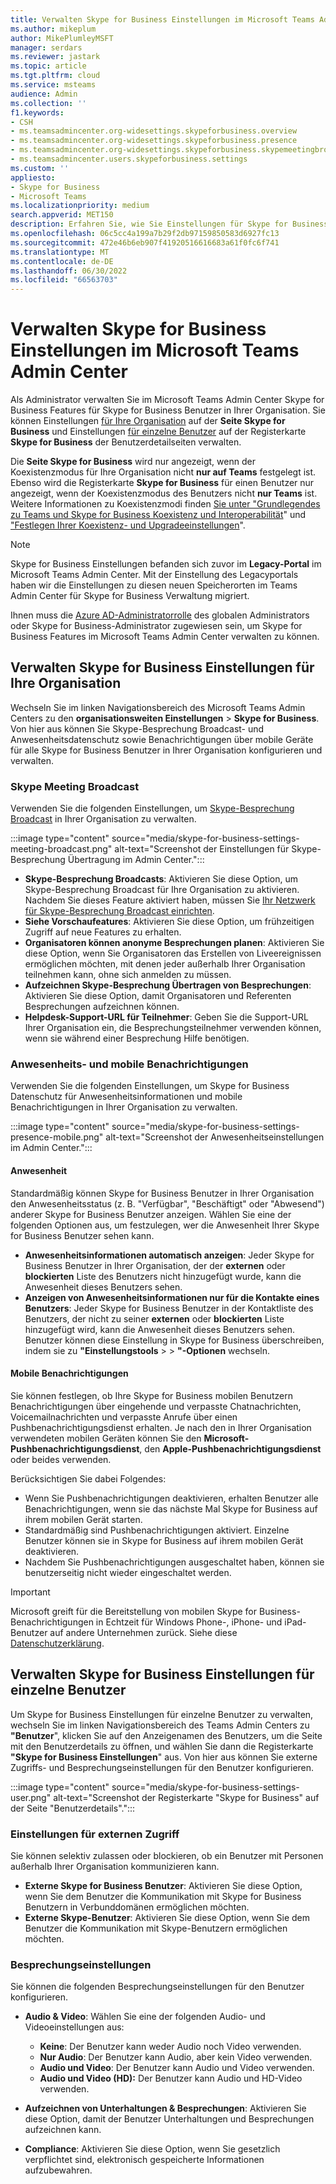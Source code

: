 ```yaml
---
title: Verwalten Skype for Business Einstellungen im Microsoft Teams Admin Center
ms.author: mikeplum
author: MikePlumleyMSFT
manager: serdars
ms.reviewer: jastark
ms.topic: article
ms.tgt.pltfrm: cloud
ms.service: msteams
audience: Admin
ms.collection: ''
f1.keywords:
- CSH
- ms.teamsadmincenter.org-widesettings.skypeforbusiness.overview
- ms.teamsadmincenter.org-widesettings.skypeforbusiness.presence
- ms.teamsadmincenter.org-widesettings.skypeforbusiness.skypemeetingbroadcast
- ms.teamsadmincenter.users.skypeforbusiness.settings
ms.custom: ''
appliesto:
- Skype for Business
- Microsoft Teams
ms.localizationpriority: medium
search.appverid: MET150
description: Erfahren Sie, wie Sie Einstellungen für Skype for Business-Features im Microsoft Teams Admin Center verwalten.
ms.openlocfilehash: 06c5cc4a199a7b29f2db97159850583d6927fc13
ms.sourcegitcommit: 472e46b6eb907f41920516616683a61f0fc6f741
ms.translationtype: MT
ms.contentlocale: de-DE
ms.lasthandoff: 06/30/2022
ms.locfileid: "66563703"
---
```

# <a name="manage-skype-for-business-settings-in-the-microsoft-teams-admin-center"></a>Verwalten Skype for Business Einstellungen im Microsoft Teams Admin Center

<!-- Bookmark used by Context Sensitive Help (CSH). Do not delete. -->
<a name="sfb-settings"> </a>
<!-- Do not remove the bookmark link above. -->

Als Administrator verwalten Sie im Microsoft Teams Admin Center Skype for Business Features für Skype for Business Benutzer in Ihrer Organisation. Sie können Einstellungen [für Ihre Organisation](#manage-skype-for-business-settings-for-your-organization) auf der **Seite Skype for Business** und Einstellungen [für einzelne Benutzer](#manage-skype-for-business-settings-for-individual-users) auf der Registerkarte **Skype for Business** der Benutzerdetailseiten verwalten.

Die **Seite Skype for Business** wird nur angezeigt, wenn der Koexistenzmodus für Ihre Organisation nicht **nur auf Teams** festgelegt ist. Ebenso wird die Registerkarte **Skype for Business** für einen Benutzer nur angezeigt, wenn der Koexistenzmodus des Benutzers nicht **nur Teams** ist. Weitere Informationen zu Koexistenzmodi finden [Sie unter "Grundlegendes zu Teams und Skype for Business Koexistenz und Interoperabilität](teams-and-skypeforbusiness-coexistence-and-interoperability.md)" und ["Festlegen Ihrer Koexistenz- und Upgradeeinstellungen](setting-your-coexistence-and-upgrade-settings.md)".

> [!NOTE]
> Skype for Business Einstellungen befanden sich zuvor im **Legacy-Portal** im Microsoft Teams Admin Center. Mit der Einstellung des Legacyportals haben wir die Einstellungen zu diesen neuen Speicherorten im Teams Admin Center für Skype for Business Verwaltung migriert.

Ihnen muss die [Azure AD-Administratorrolle](/azure/active-directory/roles/permissions-reference) des globalen Administrators oder Skype for Business-Administrator zugewiesen sein, um Skype for Business Features im Microsoft Teams Admin Center verwalten zu können.

## <a name="manage-skype-for-business-settings-for-your-organization"></a>Verwalten Skype for Business Einstellungen für Ihre Organisation

Wechseln Sie im linken Navigationsbereich des Microsoft Teams Admin Centers zu den **organisationsweiten Einstellungen** >  **Skype for Business**. Von hier aus können Sie Skype-Besprechung Broadcast- und Anwesenheitsdatenschutz sowie Benachrichtigungen über mobile Geräte für alle Skype for Business Benutzer in Ihrer Organisation konfigurieren und verwalten.

### <a name="skype-meeting-broadcast"></a>Skype Meeting Broadcast

<!-- Bookmark used by Context Sensitive Help (CSH). Do not delete. -->
<a name="sfb-org-wide-broadcast"> </a>
<!-- Do not remove the bookmark link above. -->

Verwenden Sie die folgenden Einstellungen, um [Skype-Besprechung Broadcast](https://support.microsoft.com/office/what-is-a-skype-meeting-broadcast-c472c76b-21f1-4e4b-ab58-329a6c33757d) in Ihrer Organisation zu verwalten.

:::image type="content" source="media/skype-for-business-settings-meeting-broadcast.png" alt-text="Screenshot der Einstellungen für Skype-Besprechung Übertragung im Admin Center.":::

- **Skype-Besprechung Broadcasts**: Aktivieren Sie diese Option, um Skype-Besprechung Broadcast für Ihre Organisation zu aktivieren. Nachdem Sie dieses Feature aktiviert haben, müssen Sie [Ihr Netzwerk für Skype-Besprechung Broadcast einrichten](/skypeforbusiness/set-up-your-network-for-skype-meeting-broadcast/set-up-your-network-for-skype-meeting-broadcast).
- **Siehe Vorschaufeatures**: Aktivieren Sie diese Option, um frühzeitigen Zugriff auf neue Features zu erhalten.
- **Organisatoren können anonyme Besprechungen planen**: Aktivieren Sie diese Option, wenn Sie Organisatoren das Erstellen von Liveereignissen ermöglichen möchten, mit denen jeder außerhalb Ihrer Organisation teilnehmen kann, ohne sich anmelden zu müssen. 
- **Aufzeichnen Skype-Besprechung Übertragen von Besprechungen**: Aktivieren Sie diese Option, damit Organisatoren und Referenten Besprechungen aufzeichnen können.  
- **Helpdesk-Support-URL für Teilnehmer**: Geben Sie die Support-URL Ihrer Organisation ein, die Besprechungsteilnehmer verwenden können, wenn sie während einer Besprechung Hilfe benötigen.

### <a name="presence-and-mobile-notifications"></a>Anwesenheits- und mobile Benachrichtigungen

<!-- Bookmark used by Context Sensitive Help (CSH). Do not delete. -->
<a name="sfb-org-wide-presence-mobile"> </a>
<!-- Do not remove the bookmark link above. -->


Verwenden Sie die folgenden Einstellungen, um Skype for Business Datenschutz für Anwesenheitsinformationen und mobile Benachrichtigungen in Ihrer Organisation zu verwalten.

:::image type="content" source="media/skype-for-business-settings-presence-mobile.png" alt-text="Screenshot der Anwesenheitseinstellungen im Admin Center.":::

#### <a name="presence"></a>Anwesenheit

Standardmäßig können Skype for Business Benutzer in Ihrer Organisation den Anwesenheitsstatus (z. B. "Verfügbar", "Beschäftigt" oder "Abwesend") anderer Skype for Business Benutzer anzeigen. Wählen Sie eine der folgenden Optionen aus, um festzulegen, wer die Anwesenheit Ihrer Skype for Business Benutzer sehen kann.

- **Anwesenheitsinformationen automatisch anzeigen**: Jeder Skype for Business Benutzer in Ihrer Organisation, der der **externen** oder **blockierten** Liste des Benutzers nicht hinzugefügt wurde, kann die Anwesenheit dieses Benutzers sehen.
- **Anzeigen von Anwesenheitsinformationen nur für die Kontakte eines Benutzers**: Jeder Skype for Business Benutzer in der Kontaktliste des Benutzers, der nicht zu seiner **externen** oder **blockierten** Liste hinzugefügt wird, kann die Anwesenheit dieses Benutzers sehen. Benutzer können diese Einstellung in Skype for Business überschreiben, indem sie zu **"Einstellungstools** >  > **"-Optionen** wechseln.

#### <a name="mobile-notifications"></a>Mobile Benachrichtigungen

Sie können festlegen, ob Ihre Skype for Business mobilen Benutzern Benachrichtigungen über eingehende und verpasste Chatnachrichten, Voicemailnachrichten und verpasste Anrufe über einen Pushbenachrichtigungsdienst erhalten. Je nach den in Ihrer Organisation verwendeten mobilen Geräten können Sie den **Microsoft-Pushbenachrichtigungsdienst**, den **Apple-Pushbenachrichtigungsdienst** oder beides verwenden.

Berücksichtigen Sie dabei Folgendes:

- Wenn Sie Pushbenachrichtigungen deaktivieren, erhalten Benutzer alle Benachrichtigungen, wenn sie das nächste Mal Skype for Business auf ihrem mobilen Gerät starten.
- Standardmäßig sind Pushbenachrichtigungen aktiviert. Einzelne Benutzer können sie in Skype for Business auf ihrem mobilen Gerät deaktivieren.
- Nachdem Sie Pushbenachrichtigungen ausgeschaltet haben, können sie benutzerseitig nicht wieder eingeschaltet werden. 

> [!IMPORTANT]
> Microsoft greift für die Bereitstellung von mobilen Skype for Business-Benachrichtigungen in Echtzeit für Windows Phone-, iPhone- und iPad-Benutzer auf andere Unternehmen zurück. Siehe diese [Datenschutzerklärung](https://go.microsoft.com/fwlink/p/?linkid=247732).

## <a name="manage-skype-for-business-settings-for-individual-users"></a>Verwalten Skype for Business Einstellungen für einzelne Benutzer

<!-- Bookmark used by Context Sensitive Help (CSH). Do not delete. -->
<a name="sfb-user-settings"> </a>
<!-- Do not remove the bookmark link above. -->

Um Skype for Business Einstellungen für einzelne Benutzer zu verwalten, wechseln Sie im linken Navigationsbereich des Teams Admin Centers zu **"Benutzer**", klicken Sie auf den Anzeigenamen des Benutzers, um die Seite mit den Benutzerdetails zu öffnen, und wählen Sie dann die Registerkarte **"Skype for Business Einstellungen**" aus. Von hier aus können Sie externe Zugriffs- und Besprechungseinstellungen für den Benutzer konfigurieren.

:::image type="content" source="media/skype-for-business-settings-user.png" alt-text="Screenshot der Registerkarte &quot;Skype for Business&quot; auf der Seite &quot;Benutzerdetails&quot;.":::

### <a name="external-access-settings"></a>Einstellungen für externen Zugriff

Sie können selektiv zulassen oder blockieren, ob ein Benutzer mit Personen außerhalb Ihrer Organisation kommunizieren kann.

- **Externe Skype for Business Benutzer**: Aktivieren Sie diese Option, wenn Sie dem Benutzer die Kommunikation mit Skype for Business Benutzern in Verbunddomänen ermöglichen möchten.
- **Externe Skype-Benutzer**: Aktivieren Sie diese Option, wenn Sie dem Benutzer die Kommunikation mit Skype-Benutzern ermöglichen möchten. 

### <a name="meeting-settings"></a>Besprechungseinstellungen

Sie können die folgenden Besprechungseinstellungen für den Benutzer konfigurieren.

- **Audio & Video**: Wählen Sie eine der folgenden Audio- und Videoeinstellungen aus:

    - **Keine**: Der Benutzer kann weder Audio noch Video verwenden.
    - **Nur Audio**: Der Benutzer kann Audio, aber kein Video verwenden.
    - **Audio und Video**: Der Benutzer kann Audio und Video verwenden.
    - **Audio und Video (HD):** Der Benutzer kann Audio und HD-Video verwenden.
    
- **Aufzeichnen von Unterhaltungen & Besprechungen**: Aktivieren Sie diese Option, damit der Benutzer Unterhaltungen und Besprechungen aufzeichnen kann.
- **Compliance**: Aktivieren Sie diese Option, wenn Sie gesetzlich verpflichtet sind, elektronisch gespeicherte Informationen aufzubewahren.
